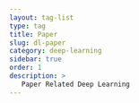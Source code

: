 ```yaml
---
layout: tag-list
type: tag
title: Paper
slug: dl-paper
category: deep-learning
sidebar: true
order: 1
description: >
   Paper Related Deep Learning
---
```

